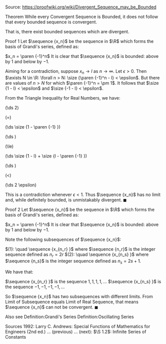 # 

Source: https://proofwiki.org/wiki/Divergent_Sequence_may_be_Bounded



Theorem
While every Convergent Sequence is Bounded, it does not follow that every bounded sequence is convergent.

That is, there exist bounded sequences which are divergent.


Proof 1
Let $\sequence {x_n}$ be the sequence in $\R$ which forms the basis of Grandi's series, defined as:

$x_n = \paren {-1}^n$
It is clear that $\sequence {x_n}$ is bounded: above by $1$ and below by $-1$.

Aiming for a contradiction, suppose $x_n \to l$ as $n \to \infty$.
Let $\epsilon > 0$.
Then $\exists N \in \R: \forall n > N: \size {\paren {-1}^n - l} < \epsilon$.
But there are values of $n > N$ for which $\paren {-1}^n = \pm 1$.
It follows that $\size {1 - l} < \epsilon$ and $\size {-1 - l} < \epsilon$.

From the Triangle Inequality for Real Numbers, we have:














\(\ds 2\)

\(=\)







\(\ds \size {1 - \paren {-1} }\)




















\(\ds \)

\(\le\)







\(\ds \size {1 - l} + \size {l - \paren {-1} }\)




















\(\ds \)

\(<\)







\(\ds 2 \epsilon\)









This is a contradiction whenever $\epsilon < 1$.
Thus $\sequence {x_n}$ has no limit and, while definitely bounded, is unmistakably divergent.
$\blacksquare$


Proof 2
Let $\sequence {x_n}$ be the sequence in $\R$ which forms the basis of Grandi's series,  defined as:

$x_n = \paren {-1}^n$
It is clear that $\sequence {x_n}$ is bounded: above by $1$ and below by $-1$.

Note the following subsequences of $\sequence {x_n}$:

$(1): \quad \sequence {x_{n_r} }$ where $\sequence {n_r}$ is the integer sequence defined as $n_r = 2 r$
$(2): \quad \sequence  {x_{n_s} }$ where $\sequence {n_s}$ is the integer sequence defined as $n_s = 2 s + 1$.

We have that:

$\sequence {x_{n_r} }$ is the sequence $1, 1, 1, 1, \ldots$
$\sequence {x_{n_s} }$ is the sequence $-1, -1, -1, -1, \ldots$

So $\sequence {x_n}$ has two subsequences with different limits.
From Limit of Subsequence equals Limit of Real Sequence, that means $\sequence {x_n}$ can not be convergent.
$\blacksquare$


Also see
Definition:Grandi's Series
Definition:Oscillating Series


Sources
1992: Larry C. Andrews: Special Functions of Mathematics for Engineers (2nd ed.) ... (previous) ... (next): $\S 1.2$: Infinite Series of Constants




